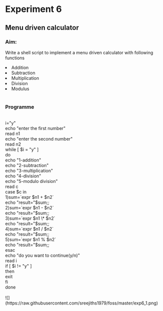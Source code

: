 # <Text align="center">Experiment 6 </Text>
## <centre>Menu driven calculator</centre>
### Aim:
Write a shell script to implement a menu driven calculator with following functions
<li>Addition</li>
<li>Subtraction</li>
<li>Multiplication</li>
<li>Division</li>
<li>Modulus</li>
<br>

### Programme
<br>
i="y"<br>
echo "enter the first number"<br>
read n1<br>
echo "enter the second number"<br>
read n2<br>
while [ $i = "y" ]<br>
	do<br>
	echo "1-addition"<br>
	echo "2-subtraction"<br>
	echo "3-multiplication"<br>
	echo "4-division"<br>
	echo "5-modulo division"<br>
	read c<br>
	case $c in<br>
1)sum=`expr $n1 + $n2`<br>
	echo "result="$sum;;<br>
2)sum=`expr $n1 - $n2`<br>
	echo "result="$sum;;<br>
3)sum=`expr $n1 \* $n2`<br>
	echo "result="$sum;;<br>
4)sum=`expr $n1 / $n2`<br>
	echo "result="$sum;;<br>
5)sum=`expr $n1 % $n2`<br>
	echo "result="$sum;;<br>
esac<br>
	echo "do you want to continue(y/n)"<br>
read i<br>
if [ $i != "y" ]<br>
	then<br>
	exit<br>
fi<br>
done<br>
<br>
![](https://raw.githubusercontent.com/sreejiths1979/foss/master/exp6_1.png)

